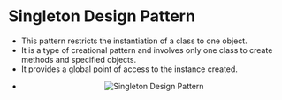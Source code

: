 # Singleton Design Pattern
* This pattern restricts the instantiation of a class to one object.
* It is a type of creational pattern and involves only one class to create methods and specified objects.
* It provides a global point of access to the instance created.
* <p align="center"><img src="https://i.imgur.com/KCG3Iz7.png" alt="Singleton Design Pattern"></p>